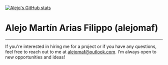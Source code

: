 [![Alejo's GitHub stats](https://github-readme-stats-kohl-five-71.vercel.app/api?username=alejomaf)](github-readme-stats-kohl-five-71.vercel.app)
# Alejo Martín Arias Filippo (alejomaf)

---

If you're interested in hiring me for a project or if you have any questions, feel free to reach out to me at [alejomaf@outlook.com](mailto:alejomaf@outlook.com). I'm always open to new opportunities and ideas!


